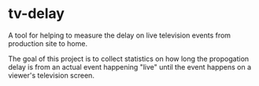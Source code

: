 tv-delay
========

A tool for helping to measure the delay on live television events from production site to home.

The goal of this project is to collect statistics on how long the propogation delay is from an actual event happening "live" until the event happens on a viewer's television screen.

